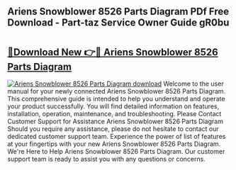 ## Ariens Snowblower 8526 Parts Diagram PDf Free Download - Part-taz Service Owner Guide gR0bu

# <h2><a href="http://dfpk9en.blite.top/?on=Ariens+Snowblower+8526+Parts+Diagram">🔗Download New 👉🔴 Ariens Snowblower 8526 Parts Diagram</a></h2>

[![Ariens Snowblower 8526 Parts Diagram download](https://i.imgur.com/lujVjoI.png)](http://dfpk9en.blite.top/?on=Ariens+Snowblower+8526+Parts+Diagram)
Welcome to the user manual for your newly connected Ariens Snowblower 8526 Parts Diagram. This comprehensive guide is intended to help you understand and operate your product successfully. You will find detailed information on features, installation, operation, maintenance, and troubleshooting. Please Contact Customer Support for Assistance Ariens Snowblower 8526 Parts Diagram Should you require any assistance, please do not hesitate to contact our dedicated customer support team. Experience the power of list of features at your fingertips with your new Ariens Snowblower 8526 Parts Diagram. We're Here to Help Ariens Snowblower 8526 Parts Diagram. Our customer support team is ready to assist you with any questions or concerns.
